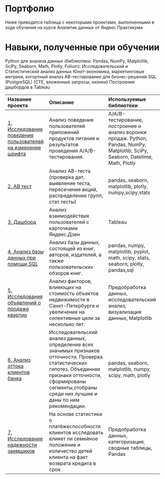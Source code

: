 # Портфолио
Ниже приводится таблица с некоторыми проектами, выполненными в ходе обучения на курсе Аналитик данных от Яндекс Практикума 

# Навыки, полученные при обучении

Python для анализа данных (библиотеки: Pandas, NumPy, Matplotlib, SciPy, Seaborn, Math, Plotly, Folium):
Исследовательский и Статистический анализ данных
Юнит-экономика, маркетинговые метрики, когортный анализ
АВ-тестирование для бизнес-решений
SQL (PostgreSQL) (CTE, вложенные запросы, оконки)
Построение дашбордов в Tableau

| Название проекта | Описание | Используемые библиотеки | 
| :---------------------- | :---------------------- | :---------------------- |
| [1. Исследование поведения пользователей на изменение шрифта](https://github.com/HelenaKosenko/Yandex_data_analyst/tree/master/AAB_test) | Анализ поведения пользователей приложений продуктов питания и результатов проведения А/А/В-тестирования.|A/A/B-тестирование, построение и анализ воронки продаж. Python, Pandas, NumPy, Matplotlib, SciPy, Seaborn, Datetime, Math, Plotly| 
| [2. AB тест](https://github.com/HelenaKosenko/Yandex_data_analyst/tree/master/AB_tests) | Анализ АВ-теста (проверка дат, выявление теста, пересечения акций, распределение групп, стат.тесты) | pandas, seaborn, matplotlib, plotly, numpy,scipy.stats | 
| [3. Дашборд](https://github.com/HelenaKosenko/Yandex_data_analyst/tree/master/Dashboard) | Анализ взаимодействия пользователей с карточками Яндекс.Дзен| Tableau |
| [4. Анализ базы данных при помощи SQL](https://github.com/HelenaKosenko/Yandex_data_analyst/tree/master/SQL_analysis) | Анализ базы данных, состоящей из книг, авторов, издателей, а также пользовательских обзоров книг.| pandas, numpy, matplotlib, pyplot, math, scipy, stats, seaborn, plotly, pandas,sql |
| [5. Исследования объявлений о продаже квартир](https://github.com/HelenaKosenko/Yandex_data_analyst/tree/master/apartments_sale_analysis) | Анализ факторов, влияющих на стоимость объектов недвижимости в Санкт-Петербурге и увеличение на селективные цели за несколько лет. | Предобработка данных, исследовательский анализ, визуализация данных, Matplotlib|
| [6. Анализ оттока клиентов банка](https://github.com/HelenaKosenko/Yandex_data_analyst/tree/master/banks_outflow) | Исследовательский анализ данных, определение всех значимых признаков отточности. Проверка статистических гипотез. Объединняя признаки отточности, сформированы сегменты,отобраны среди них лучшие и даны по ним рекомендации. |  pandas, seaborn, matplotlib, numpy, scipy, math, plotly |
| [7. Исследование надежности заемщиков](https://github.com/HelenaKosenko/Yandex_data_analyst/tree/master/borrower_stability_analysis) |На основе статистики о платёжеспособности клиентов исследовать влияет ли семейное положение и количество детей клиента на факт возврата кредита в срок| Предобработка данных, категоризация, сводные таблицы, Pandas |
